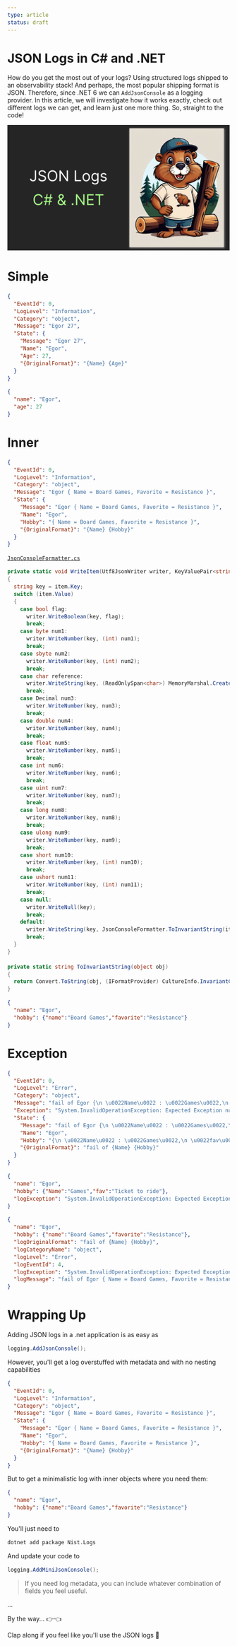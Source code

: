 ```yaml
---
type: article
status: draft
---
```


# JSON Logs in C# and .NET

How do you get the most out of your logs? Using structured logs shipped to an observability stack! And perhaps, the most popular shipping format is JSON. Therefore, since .NET 6 we can `AddJsonConsole` as a logging provider. In this article, we will investigate how it works exactly, check out different logs we can get, and learn just one more thing. So, straight to the code!

![Our AI beaver with logs!](json-logs-thumb.png)

# Simple

```json
{
  "EventId": 0,
  "LogLevel": "Information",
  "Category": "object",
  "Message": "Egor 27",
  "State": {
    "Message": "Egor 27",
    "Name": "Egor",
    "Age": 27,
    "{OriginalFormat}": "{Name} {Age}"
  }
}
```

```json
{
  "name": "Egor",
  "age": 27
}
```

# Inner

```json
{
  "EventId": 0,
  "LogLevel": "Information",
  "Category": "object",
  "Message": "Egor { Name = Board Games, Favorite = Resistance }",
  "State": {
    "Message": "Egor { Name = Board Games, Favorite = Resistance }",
    "Name": "Egor",
    "Hobby": "{ Name = Board Games, Favorite = Resistance }",
    "{OriginalFormat}": "{Name} {Hobby}"
  }
}
```

[`JsonConsoleFormatter.cs`](https://github.com/dotnet/runtime/blob/main/src/libraries/Microsoft.Extensions.Logging.Console/src/JsonConsoleFormatter.cs)

```csharp
private static void WriteItem(Utf8JsonWriter writer, KeyValuePair<string, object> item)
{
  string key = item.Key;
  switch (item.Value)
  {
    case bool flag:
      writer.WriteBoolean(key, flag);
      break;
    case byte num1:
      writer.WriteNumber(key, (int) num1);
      break;
    case sbyte num2:
      writer.WriteNumber(key, (int) num2);
      break;
    case char reference:
      writer.WriteString(key, (ReadOnlySpan<char>) MemoryMarshal.CreateSpan<char>(ref reference, 1));
      break;
    case Decimal num3:
      writer.WriteNumber(key, num3);
      break;
    case double num4:
      writer.WriteNumber(key, num4);
      break;
    case float num5:
      writer.WriteNumber(key, num5);
      break;
    case int num6:
      writer.WriteNumber(key, num6);
      break;
    case uint num7:
      writer.WriteNumber(key, num7);
      break;
    case long num8:
      writer.WriteNumber(key, num8);
      break;
    case ulong num9:
      writer.WriteNumber(key, num9);
      break;
    case short num10:
      writer.WriteNumber(key, (int) num10);
      break;
    case ushort num11:
      writer.WriteNumber(key, (int) num11);
      break;
    case null:
      writer.WriteNull(key);
      break;
    default:
      writer.WriteString(key, JsonConsoleFormatter.ToInvariantString(item.Value));
      break;
  }
}

private static string ToInvariantString(object obj)
{
  return Convert.ToString(obj, (IFormatProvider) CultureInfo.InvariantCulture);
}
```


```json
{
  "name": "Egor",
  "hobby": {"name":"Board Games","favorite":"Resistance"}
}
```

# Exception

```json
{
  "EventId": 0,
  "LogLevel": "Error",
  "Category": "object",
  "Message": "fail of Egor {\n \u0022Name\u0022 : \u0022Games\u0022,\n \u0022fav\u0022 : \u0022Ticket to ride\u0022\n}",
  "Exception": "System.InvalidOperationException: Expected Exception number ed8bc236-a646-48be-b20c-fb8541aeb0d5. \n   at Astor.Logging.Tests.ExceptionGenerator.Generate() in /Users/egortarasov/repos/Astor.Logging/Astor.Logging.Tests/ExceptionGenerator.cs:line 12",
  "State": {
    "Message": "fail of Egor {\n \u0022Name\u0022 : \u0022Games\u0022,\n \u0022fav\u0022 : \u0022Ticket to ride\u0022\n}",
    "Name": "Egor",
    "Hobby": "{\n \u0022Name\u0022 : \u0022Games\u0022,\n \u0022fav\u0022 : \u0022Ticket to ride\u0022\n}",
    "{OriginalFormat}": "fail of {Name} {Hobby}"
  }
}
```

```json
{
  "name": "Egor",
  "hobby": {"Name":"Games","fav":"Ticket to ride"},
  "logException": "System.InvalidOperationException: Expected Exception number 7ec23676-a9cf-4df2-93c0-133f1cb7224e. \n   at Astor.Logging.Tests.ExceptionGenerator.Generate() in /Users/egortarasov/repos/Astor.Logging/Astor.Logging.Tests/ExceptionGenerator.cs:line 12"
}
```


```json
{
  "name": "Egor",
  "hobby": {"name":"Board Games","favorite":"Resistance"},
  "logOriginalFormat": "fail of {Name} {Hobby}",
  "logCategoryName": "object",
  "logLevel": "Error",
  "logEventId": 4,
  "logException": "System.InvalidOperationException: Expected Exception number c313c8f6-c732-4805-9207-b2b937151a9c. \n   at Astor.Logging.Tests.ExceptionGenerator.Generate() in /Users/egortarasov/repos/Astor.Logging/Astor.Logging.Tests/ExceptionGenerator.cs:line 12",
  "logMessage": "fail of Egor { Name = Board Games, Favorite = Resistance }"
}
```

# Wrapping Up

Adding JSON logs in a .net application is as easy as

```csharp
logging.AddJsonConsole();
```

However, you'll get a log overstuffed with metadata and with no nesting capabilities

```json
{
  "EventId": 0,
  "LogLevel": "Information",
  "Category": "object",
  "Message": "Egor { Name = Board Games, Favorite = Resistance }",
  "State": {
    "Message": "Egor { Name = Board Games, Favorite = Resistance }",
    "Name": "Egor",
    "Hobby": "{ Name = Board Games, Favorite = Resistance }",
    "{OriginalFormat}": "{Name} {Hobby}"
  }
}
```

But to get a minimalistic log with inner objects where you need them:

```json
{
  "name": "Egor",
  "hobby": {"name":"Board Games","favorite":"Resistance"}
}
```

You'll just need to 

```sh
dotnet add package Nist.Logs
``` 

And update your code to

```csharp
logging.AddMiniJsonConsole();
```

> If you need log metadata, you can include whatever combination of fields you feel useful.

...

By the way... 👉👈

Clap along if you feel like you'll use the JSON logs 👏
